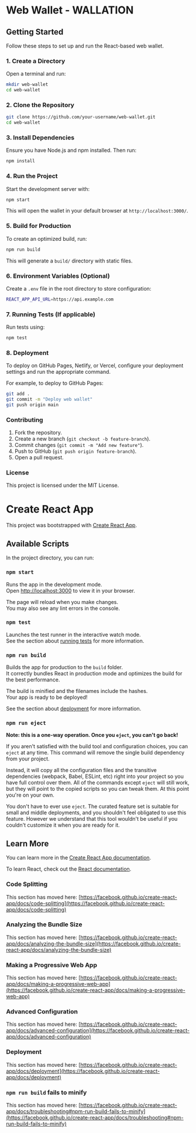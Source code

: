 # Web Wallet - WALLATION

## Getting Started

Follow these steps to set up and run the React-based web wallet.

### 1. Create a Directory

Open a terminal and run:
```sh
mkdir web-wallet
cd web-wallet
```

### 2. Clone the Repository

```sh
git clone https://github.com/your-username/web-wallet.git
cd web-wallet
```

### 3. Install Dependencies

Ensure you have Node.js and npm installed. Then run:
```sh
npm install
```

### 4. Run the Project

Start the development server with:
```sh
npm start
```
This will open the wallet in your default browser at `http://localhost:3000/`.

### 5. Build for Production

To create an optimized build, run:
```sh
npm run build
```
This will generate a `build/` directory with static files.

### 6. Environment Variables (Optional)

Create a `.env` file in the root directory to store configuration:
```sh
REACT_APP_API_URL=https://api.example.com
```

### 7. Running Tests (If applicable)

Run tests using:
```sh
npm test
```

### 8. Deployment

To deploy on GitHub Pages, Netlify, or Vercel, configure your deployment settings and run the appropriate command.

For example, to deploy to GitHub Pages:
```sh
git add .
git commit -m "Deploy web wallet"
git push origin main
```

### Contributing

1. Fork the repository.
2. Create a new branch (`git checkout -b feature-branch`).
3. Commit changes (`git commit -m "Add new feature"`).
4. Push to GitHub (`git push origin feature-branch`).
5. Open a pull request.

### License

This project is licensed under the MIT License.


# Create React App

This project was bootstrapped with [Create React App](https://github.com/facebook/create-react-app).

## Available Scripts

In the project directory, you can run:

### `npm start`

Runs the app in the development mode.\
Open [http://localhost:3000](http://localhost:3000) to view it in your browser.

The page will reload when you make changes.\
You may also see any lint errors in the console.

### `npm test`

Launches the test runner in the interactive watch mode.\
See the section about [running tests](https://facebook.github.io/create-react-app/docs/running-tests) for more information.

### `npm run build`

Builds the app for production to the `build` folder.\
It correctly bundles React in production mode and optimizes the build for the best performance.

The build is minified and the filenames include the hashes.\
Your app is ready to be deployed!

See the section about [deployment](https://facebook.github.io/create-react-app/docs/deployment) for more information.

### `npm run eject`

**Note: this is a one-way operation. Once you `eject`, you can't go back!**

If you aren't satisfied with the build tool and configuration choices, you can `eject` at any time. This command will remove the single build dependency from your project.

Instead, it will copy all the configuration files and the transitive dependencies (webpack, Babel, ESLint, etc) right into your project so you have full control over them. All of the commands except `eject` will still work, but they will point to the copied scripts so you can tweak them. At this point you're on your own.

You don't have to ever use `eject`. The curated feature set is suitable for small and middle deployments, and you shouldn't feel obligated to use this feature. However we understand that this tool wouldn't be useful if you couldn't customize it when you are ready for it.

## Learn More

You can learn more in the [Create React App documentation](https://facebook.github.io/create-react-app/docs/getting-started).

To learn React, check out the [React documentation](https://reactjs.org/).

### Code Splitting

This section has moved here: [https://facebook.github.io/create-react-app/docs/code-splitting](https://facebook.github.io/create-react-app/docs/code-splitting)

### Analyzing the Bundle Size

This section has moved here: [https://facebook.github.io/create-react-app/docs/analyzing-the-bundle-size](https://facebook.github.io/create-react-app/docs/analyzing-the-bundle-size)

### Making a Progressive Web App

This section has moved here: [https://facebook.github.io/create-react-app/docs/making-a-progressive-web-app](https://facebook.github.io/create-react-app/docs/making-a-progressive-web-app)

### Advanced Configuration

This section has moved here: [https://facebook.github.io/create-react-app/docs/advanced-configuration](https://facebook.github.io/create-react-app/docs/advanced-configuration)

### Deployment

This section has moved here: [https://facebook.github.io/create-react-app/docs/deployment](https://facebook.github.io/create-react-app/docs/deployment)

### `npm run build` fails to minify

This section has moved here: [https://facebook.github.io/create-react-app/docs/troubleshooting#npm-run-build-fails-to-minify](https://facebook.github.io/create-react-app/docs/troubleshooting#npm-run-build-fails-to-minify)
